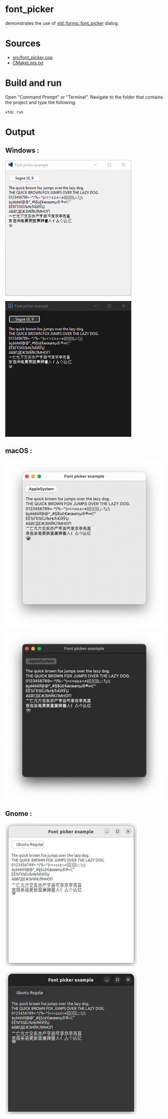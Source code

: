 # font_picker

demonstrates the use of [xtd::forms::font_picker](../../../../src/xtd.forms/include/xtd/forms/font_picker.h) dialog.

# Sources

* [src/font_picker.cpp](src/font_picker.cpp)
* [CMakeLists.txt](CMakeLists.txt)

# Build and run

Open "Command Prompt" or "Terminal". Navigate to the folder that contains the project and type the following:

```shell
xtdc run
```

# Output

## Windows :

![Screenshot](../../../../docs/pictures/examples/font_picker_w.png)

![Screenshot](../../../../docs/pictures/examples/font_picker_wd.png)

## macOS :

![Screenshot](../../../../docs/pictures/examples/font_picker_m.png)

![Screenshot](../../../../docs/pictures/examples/font_picker_md.png)

## Gnome :

![Screenshot](../../../../docs/pictures/examples/font_picker_g.png)

![Screenshot](../../../../docs/pictures/examples/font_picker_gd.png)
